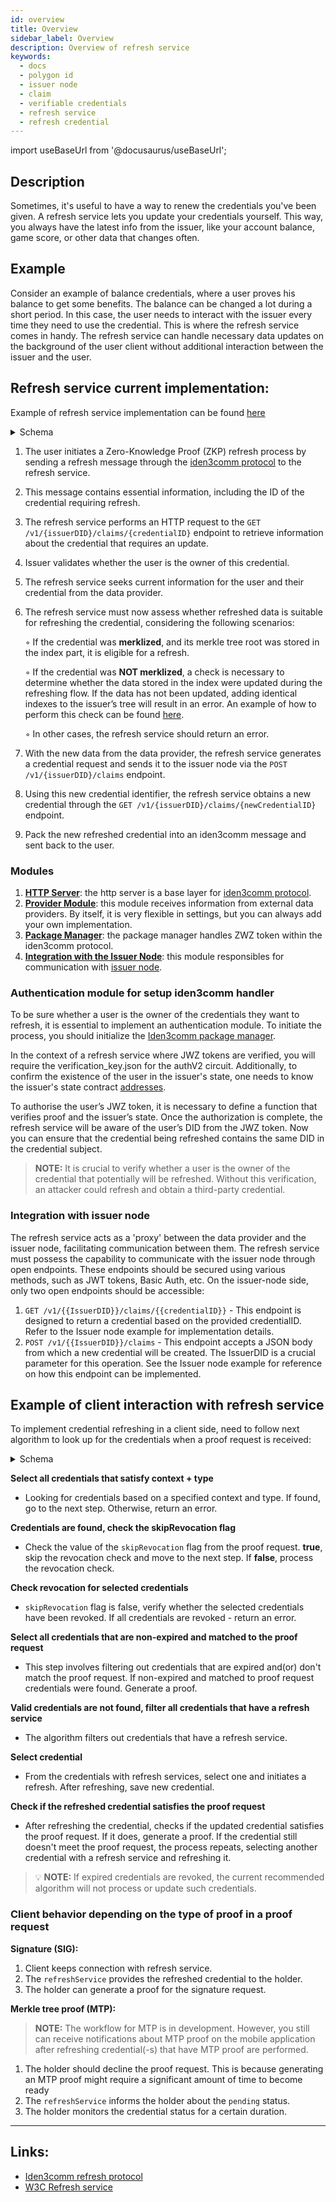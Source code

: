 ```yaml
---
id: overview
title: Overview
sidebar_label: Overview
description: Overview of refresh service
keywords:
  - docs
  - polygon id
  - issuer node
  - claim
  - verifiable credentials
  - refresh service
  - refresh credential
---
```


import useBaseUrl from '@docusaurus/useBaseUrl';

## Description

Sometimes, it's useful to have a way to renew the credentials you've been given. A refresh service lets you update your credentials yourself. This way, you always have the latest info from the issuer, like your account balance, game score, or other data that changes often.

## Example

Consider an example of balance credentials, where a user proves his balance to get some benefits. The balance can be changed a lot during a short period. In this case, the user needs to interact with the issuer every time they need to use the credential. This is where the refresh service comes in handy. The refresh service can handle necessary data updates on the background of the user client without additional interaction between the issuer and the user.

## Refresh service current implementation:

Example of refresh service implementation can be found [here](https://github.com/0xPolygonID/refresh-service)

<details>
  <summary>Schema</summary>
  <div align="center">
    <img src= {useBaseUrl("img/refresh-service.svg")} align="center" />
  </div>
</details>


1. The user initiates a Zero-Knowledge Proof (ZKP) refresh process by sending a refresh message through the [iden3comm protocol](https://iden3-communication.io/credentials/1.0/refresh/) to the refresh service.
2. This message contains essential information, including the ID of the credential requiring refresh.
3. The refresh service performs an HTTP request to the `GET /v1/{issuerDID}/claims/{credentialID}` endpoint to retrieve information about the credential that requires an update.
4. Issuer validates whether the user is the owner of this credential.
5. The refresh service seeks current information for the user and their credential from the data provider.
6.  The refresh service must now assess whether refreshed data is suitable for refreshing the credential, considering the following scenarios:

    ◦ If the credential was **merklized**, and its merkle tree root was stored in the index part, it is eligible for a refresh.

    ◦ If the credential was **NOT merklized**, a check is necessary to determine whether the data stored in the index were updated during the refreshing flow. If the data has not been updated, adding identical indexes to the issuer’s tree will result in an error. An example of how to perform this check can be found [here](https://github.com/0xPolygonID/refresh-service/blob/e9c310fc3808e1f58ce108523b4fd07dd67800ed/service/refresh.go#L175).

    ◦ In other cases, the refresh service should return an error.
7. With the new data from the data provider, the refresh service generates a credential request and sends it to the issuer node via the `POST /v1/{issuerDID}/claims` endpoint. 
8. Using this new credential identifier, the refresh service obtains a new credential through the `GET /v1/{issuerDID}/claims/{newCredentialID}` endpoint. 
9. Pack the new refreshed credential into an iden3comm message and sent back to the user.

### Modules

1. **[HTTP Server](https://github.com/0xPolygonID/refresh-service/tree/main/server)**: the http server is a base layer for [iden3comm protocol](https://iden3-communication.io/).
2. **[Provider Module](https://github.com/0xPolygonID/refresh-service/tree/main/providers)**: this module receives information from external data providers. By itself, it is very flexible in settings, but you can always add your own implementation.
3. **[Package Manager](https://github.com/0xPolygonID/refresh-service/blob/main/packagemanager/packagemanager.go)**: the package manager handles ZWZ token within the iden3comm protocol.
4. **[Integration with the Issuer Node](https://github.com/0xPolygonID/refresh-service/blob/main/service/issuer.go)**: this module responsibles for communication with [issuer node](https://github.com/0xPolygonID/issuer-node/).



### Authentication module for setup iden3comm handler

To be sure whether a user is the owner of the credentials they want to refresh, it is essential to implement an authentication module. To initiate the process, you should initialize the [Iden3comm package manager](https://github.com/0xPolygonID/refresh-service/blob/main/packagemanager/packagemanager.go).

In the context of a refresh service where JWZ tokens are verified, you will require the verification_key.json for the authV2 circuit. Additionally, to confirm the existence of the user in the issuer's state, one needs to know the issuer's state contract [addresses](https://docs.iden3.io/contracts/state/).

To authorise the user’s JWZ token, it is necessary to define a function that verifies proof and the issuer’s state. Once the authorization is complete, the refresh service will be aware of the user’s DID from the JWZ token. Now you can ensure that the credential being refreshed contains the same DID in the credential subject.

> **NOTE:** It is crucial to verify whether a user is the owner of the credential that potentially will be refreshed. Without this verification, an attacker could refresh and obtain a third-party credential.
> 

### Integration with issuer node

The refresh service acts as a 'proxy' between the data provider and the issuer node, facilitating communication between them. The refresh service must possess the capability to communicate with the issuer node through open endpoints. These endpoints should be secured using various methods, such as JWT tokens, Basic Auth, etc. On the issuer-node side, only two open endpoints should be accessible:

1. `GET /v1/{{IssuerDID}}/claims/{{credentialID}}` - This endpoint is designed to return a credential based on the provided credentialID. Refer to the Issuer node example for implementation details.
2. `POST /v1/{{IssuerDID}}/claims` - This endpoint accepts a JSON body from which a new credential will be created. The IssuerDID is a crucial parameter for this operation. See the Issuer node example for reference on how this endpoint can be implemented.

## Example of client interaction with refresh service

To implement credential refreshing in a client side, need to follow next algorithm to look up for the credentials when a proof request is received:

<details>
  <summary>Schema</summary>
  <div align="center">
    <img src= {useBaseUrl("img/auto-refresh.drawio.svg")} align="center"/>
  </div>
</details>

**Select all credentials that satisfy context + type**

- Looking for credentials based on a specified context and type. If found, go to the next step. Otherwise, return an error.

**Credentials are found, check the skipRevocation flag**

- Check the value of the `skipRevocation` flag from the proof request. **true**, skip the revocation check and move to the next step. If **false**, process the revocation check.

**Check revocation for selected credentials**

- `skipRevocation` flag is false, verify whether the selected credentials have been revoked. If all credentials are revoked - return an error.

**Select all credentials that are non-expired and matched to the proof request**

- This step involves filtering out credentials that are expired and(or) don't match the proof request. If non-expired and matched to proof request credentials were found. Generate a proof.

**Valid credentials are not found, filter all credentials that have a refresh service**

- The algorithm filters out credentials that have a refresh service.

**Select credential**

- From the credentials with refresh services, select one and initiates a refresh. After refreshing, save new credential.

**Check if the refreshed credential satisfies the proof request**

- After refreshing the credential, checks if the updated credential satisfies the proof request. If it does, generate a proof. If the credential still doesn't meet the proof request, the process repeats, selecting another credential with a refresh service and refreshing it.

>💡 **NOTE:** If expired credentials are revoked, the current recommended algorithm will not process or update such credentials.
>

### Client behavior depending on the type of proof in a proof request

**Signature (SIG):**

1. Client keeps connection with refresh service.
1. The `refreshService` provides the refreshed credential to the holder.
1. The holder can generate a proof for the signature request.

**Merkle tree proof (MTP):**

> **NOTE:** The workflow for MTP is in development. However, you still can receive notifications about MTP proof on the mobile application after refreshing credential(-s) that have MTP proof are performed.
>

1. The holder should decline the proof request. This is because generating an MTP proof might require a significant amount of time to become ready
1. The `refreshService` informs the holder about the `pending` status.
1. The holder monitors the credential status for a certain duration.

---

## Links:

- [Iden3comm refresh protocol](https://iden3-communication.io/credentials/1.0/refresh/)
- [W3C Refresh service](https://iden3-communication.io/refresh-service/overview/)
